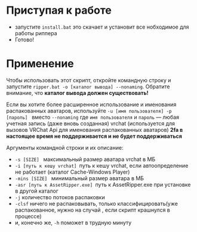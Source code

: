 # Приступая к работе
 - запустите `install.bat` это скачает и установит все нобходимое для работы риппера
 - Готово! 

# Применение
 Чтобы использовать этот скрипт, откройте командную строку и запустите `ripper.bat -o [каталог вывода] --nonaming`. Обратите внимание, что **каталог вывода должен существовать!**

 Если вы хотите более расширенное использование и именования распакованных аватаров, используйте `-u [имя пользователя] -p [пароль] ` вместо `--nonaming`
 где `имя пользователя` и `пароль` — любая учетная запись (даже вновь созданная) vrchat (используется для вызовов VRChat Api для именования распакованных аватаров) **2fa в настоящее время не поддерживается и не будет поддерживаться**


Аргументы командной строки и их описание:
 - `-s [SIZE] ` максимальный размер аватара vrchat в МБ
 - `-i [путь к кешу vrchat] `путь к кешу vrchat, если автоопределение не работает (каталог Cache-Windows Player)
 - `-mins [SIZE] ` минимальный размер аватара в МБ
 - `-asr [путь к AssetRipper.exe] `путь к AssetRipper.exe при установке в другой каталог
 - `-j` количество потоков распаковки
 - `-clsf` ничего не распаковывать, только классифицировать(уже распакованное, нужно на случай , если скрипт крашнулся в процессе)
 - и, конечно же, `-h` поможет в трудную минуту